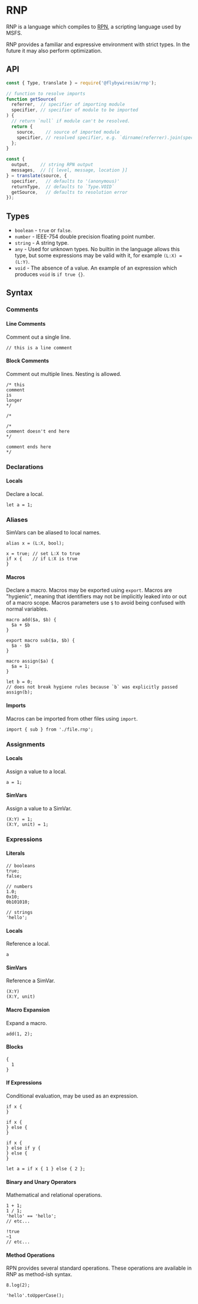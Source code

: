 # RNP

RNP is a language which compiles to [RPN][], a scripting language used by MSFS.

RNP provides a familiar and expressive environment with strict types. In
the future it may also perform optimization.

## API

```js
const { Type, translate } = require('@flybywiresim/rnp');

// function to resolve imports
function getSource(
  referrer,  // specifier of importing module
  specifier, // specifier of module to be imported
) {
  // return `null` if module can't be resolved.
  return {
    source,    // source of imported module
    specifier, // resolved specifier, e.g. `dirname(referrer).join(specifier)`
  };
}

const {
  output,    // string RPN output
  messages,  // [{ level, message, location }]
} = translate(source, {
  specifier,   // defaults to '(anonymous)'
  returnType,  // defaults to `Type.VOID`
  getSource,   // defaults to resolution error
});
```

## Types

- `boolean` - `true` or `false`.
- `number` - IEEE-754 double precision floating point number.
- `string` - A string type.
- `any` - Used for unknown types. No builtin in the language allows this type,
   but some expressions may be valid with it, for example `(L:X) = (L:Y)`.
- `void` - The absence of a value. An example of an expression which produces
  `void` is `if true {}`.

## Syntax

### Comments

#### Line Comments

Comment out a single line.

```rnp
// this is a line comment
```

#### Block Comments

Comment out multiple lines. Nesting is allowed.

```rnp
/* this
comment
is
longer
*/
```

```rnp
/*

/*
comment doesn't end here
*/

comment ends here
*/
```

### Declarations

#### Locals

Declare a local.

```rnp
let a = 1;
```

### Aliases

SimVars can be aliased to local names.

```rnp
alias x = (L:X, bool);

x = true; // set L:X to true
if x {    // if L:X is true
}
```

#### Macros

Declare a macro. Macros may be exported using `export`. Macros are "hygienic",
meaning that identifiers may not be implicitly leaked into or out of a macro
scope. Macros parameters use `$` to avoid being confused with normal variables.

```rnp
macro add($a, $b) {
  $a + $b
}
```

```rnp
export macro sub($a, $b) {
  $a - $b
}
```

```rnp
macro assign($a) {
  $a = 1;
}

let b = 0;
// does not break hygiene rules because `b` was explicitly passed
assign(b);
```

#### Imports

Macros can be imported from other files using `import`.

```rnp
import { sub } from './file.rnp';
```

### Assignments

#### Locals

Assign a value to a local.

```rnp
a = 1;
```

#### SimVars

Assign a value to a SimVar.

```rnp
(X:Y) = 1;
(X:Y, unit) = 1;
```

### Expressions

#### Literals

```rnp
// booleans
true;
false;

// numbers
1.0;
0x10;
0b101010;

// strings
'hello';
```

#### Locals

Reference a local.

```rnp
a
```

#### SimVars

Reference a SimVar.

```rnp
(X:Y)
(X:Y, unit)
```

#### Macro Expansion

Expand a macro.

```rnp
add(1, 2);
```

#### Blocks

```rnp
{
  1
}
```

#### If Expressions

Conditional evaluation, may be used as an expression.

```rnp
if x {
}
```

```rnp
if x {
} else {
}
```

```rnp
if x {
} else if y {
} else {
}
```

```rnp
let a = if x { 1 } else { 2 };
```

#### Binary and Unary Operators

Mathematical and relational operations.

```rnp
1 + 1;
1 / 1;
'hello' == 'hello';
// etc...

!true
~1
// etc...
```

#### Method Operations

RPN provides several standard operations. These operations are available in
RNP as method-ish syntax.

```rnp
8.log(2);
```

```rnp
'hello'.toUpperCase();
```

[RPN]: https://www.prepar3d.com/SDKv5/sdk/scripting/rpn_scripting.html
